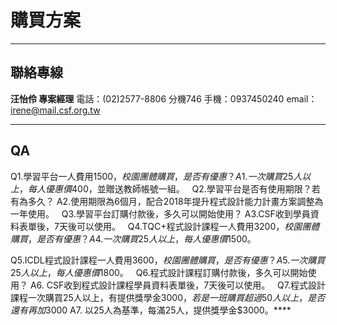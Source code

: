# 購買方案 #


---


## 聯絡專線 ##

**汪怡伶 專案經理**
電話：(02)2577-8806 分機746
手機：0937450240
email：[irene@mail.csf.org.tw](mailto:irene@mail.csf.org.tw)


---
## QA ##

Q1.學習平台一人費用$1500，校園團體購買，是否有優惠？
A1.一次購買25人以上，每人優惠價$400，並贈送教師帳號一組。
 
Q2.學習平台是否有使用期限？若有為多久？
A2.使用期限為6個月，配合2018年提升程式設計能力計畫方案調整為一年使用。
 
Q3.學習平台訂購付款後，多久可以開始使用？
A3.CSF收到學員資料表單後，7天後可以使用。
 
Q4.TQC+程式設計課程一人費用$3200，校園團體購買，是否有優惠？
A4.一次購買25人以上，每人優惠價$1500。

Q5.ICDL程式設計課程一人費用$3600，校園團體購買，是否有優惠？
A5.一次購買25人以上，每人優惠價$1800。
 
Q6.程式設計課程訂購付款後，多久可以開始使用？
A6. CSF收到程式設計課程學員資料表單後，7天後可以使用。
 
Q7.程式設計課程一次購買25人以上，有提供獎學金$3000，若是一班購買超過50人以上，是否還有再加$3000
A7. 以25人為基準，每滿25人，提供獎學金$3000。****

